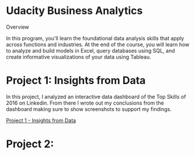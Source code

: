 # Udacity Business Analytics

Overview

In this program, you'll learn the foundational data analysis skills that apply across functions and industries. At the end of the course, you will learn how to analyze and build models in Excel, query databases using SQL, and create informative visualizations of your data using Tableau. 

# Project 1: Insights from Data

In this project, I analyzed an interactive data dashboard of the Top Skills of 2016 on Linkedin. From there I wrote out my conclusions from the dashboard making sure to show screenshots to support my findings. 

[Project 1 - Insights from Data](https://github.com/KSterl090/Udacity-Business-Analytics/tree/main/Project%201%20-%20Insights%20from%20Data)

# Project 2: 



